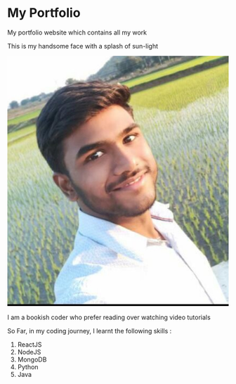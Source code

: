# My Portfolio
 My portfolio website which contains all my work

This is my handsome face with a splash of sun-light

![My dp](/images/kpcodesdp.jpg)

I am a bookish coder who prefer reading over watching video tutorials

So Far, in my coding journey, I learnt the following skills :
1. ReactJS
2. NodeJS
3. MongoDB
4. Python
5. Java
  